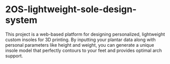 # 2OS-lightweight-sole-design-system
This project is a web-based platform for designing personalized, lightweight custom insoles for 3D printing. By inputting your plantar data along with personal parameters like height and weight, you can generate a unique insole model that perfectly contours to your feet and provides optimal arch support.
